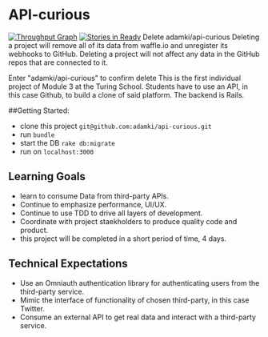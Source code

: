 # API-curious
[![Throughput Graph](https://graphs.waffle.io/adamki/api-curious/throughput.svg)](https://waffle.io/adamki/api-curious/metrics)
[![Stories in Ready](https://badge.waffle.io/adamki/api-curious.svg?label=ready&title=Ready)](http://waffle.io/adamki/api-curious)
Delete adamki/api-curious
Deleting a project will remove all of its data from waffle.io and unregister its webhooks to GitHub. Deleting a project will not affect any data in the GitHub repos that are connected to it.

Enter "adamki/api-curious" to confirm delete
This is the first individual project of Module 3 at the Turing School. Students have to use an API, in this case Github, to build a clone of said platform.
The backend is Rails.

##Getting Started:
* clone this project `git@github.com:adamki/api-curious.git`
* run `bundle`
* start the DB `rake db:migrate`
* run on `localhost:3000`

## Learning Goals
* learn to consume Data from third-party APIs.
* Continue to emphasize performance, UI/UX.
* Continue to use TDD to drive all layers of development.
* Coordinate with project staekholders to produce quality code and product.
* this project will be completed in a short period of time, 4 days.

## Technical Expectations
* Use an Omniauth authentication library for authenticating users from the third-party service.
* Mimic the interface of functionality of chosen third-party, in this case Twitter.
* Consume an external API to get real data and interact with a third-party service.
